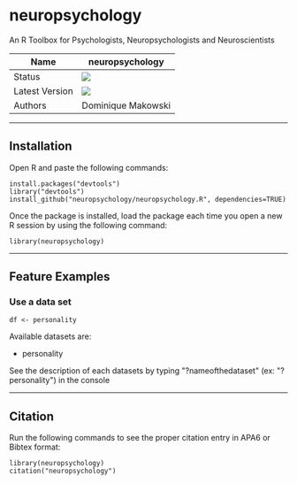 # neuropsychology
An R Toolbox for Psychologists, Neuropsychologists and Neuroscientists

|Name|neuropsychology|
|----------------|---|
|Status|![](https://img.shields.io/badge/status-stable-brightgreen.svg)|
|Latest Version|![](https://img.shields.io/badge/version-0.1-brightgreen.svg)|
|Authors|Dominique Makowski|

---
## Installation

Open R and paste the following commands:

```
install.packages("devtools")
library("devtools")
install_github("neuropsychology/neuropsychology.R", dependencies=TRUE)
```

Once the package is installed, load the package each time you open a new R session by using the following command:

```
library(neuropsychology)
```

---
## Feature Examples

### Use a data set
```
df <- personality
```

Available datasets are:
- personality

See the description of each datasets by typing "?nameofthedataset" (ex: "?personality") in the console

---
## Citation

Run the following commands to see the proper citation entry in APA6 or Bibtex format:
```
library(neuropsychology)
citation("neuropsychology")
```
